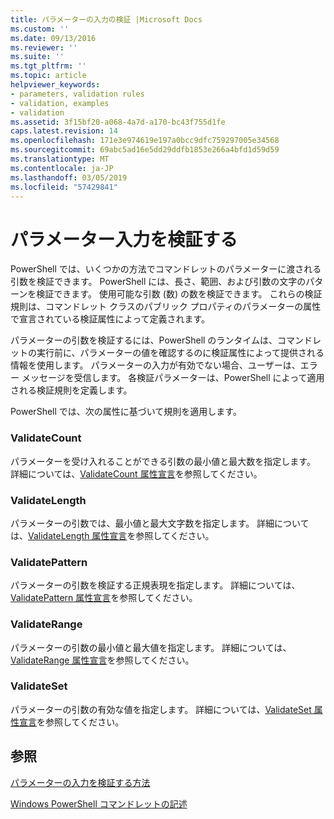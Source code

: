 ```yaml
---
title: パラメーターの入力の検証 |Microsoft Docs
ms.custom: ''
ms.date: 09/13/2016
ms.reviewer: ''
ms.suite: ''
ms.tgt_pltfrm: ''
ms.topic: article
helpviewer_keywords:
- parameters, validation rules
- validation, examples
- validation
ms.assetid: 3f15bf20-a068-4a7d-a170-bc43f755d1fe
caps.latest.revision: 14
ms.openlocfilehash: 171e3e974619e197a0bcc9dfc759297005e34568
ms.sourcegitcommit: 69abc5ad16e5dd29ddfb1853e266a4bfd1d59d59
ms.translationtype: MT
ms.contentlocale: ja-JP
ms.lasthandoff: 03/05/2019
ms.locfileid: "57429841"
---
```

# <a name="validating-parameter-input"></a>パラメーター入力を検証する

PowerShell では、いくつかの方法でコマンドレットのパラメーターに渡される引数を検証できます。
PowerShell には、長さ、範囲、および引数の文字のパターンを検証できます。
使用可能な引数 (数) の数を検証できます。
これらの検証規則は、コマンドレット クラスのパブリック プロパティのパラメーターの属性で宣言されている検証属性によって定義されます。

パラメーターの引数を検証するには、PowerShell のランタイムは、コマンドレットの実行前に、パラメーターの値を確認するのに検証属性によって提供される情報を使用します。
パラメーターの入力が有効でない場合、ユーザーは、エラー メッセージを受信します。
各検証パラメーターは、PowerShell によって適用される検証規則を定義します。

PowerShell では、次の属性に基づいて規則を適用します。

### <a name="validatecount"></a>ValidateCount

パラメーターを受け入れることができる引数の最小値と最大数を指定します。
詳細については、[ValidateCount 属性宣言](./validatecount-attribute-declaration.md)を参照してください。

### <a name="validatelength"></a>ValidateLength

パラメーターの引数では、最小値と最大文字数を指定します。
詳細については、[ValidateLength 属性宣言](./validatelength-attribute-declaration.md)を参照してください。

### <a name="validatepattern"></a>ValidatePattern

パラメーターの引数を検証する正規表現を指定します。
詳細については、[ValidatePattern 属性宣言](./validatepattern-attribute-declaration.md)を参照してください。

### <a name="validaterange"></a>ValidateRange

パラメーターの引数の最小値と最大値を指定します。
詳細については、[ValidateRange 属性宣言](./validaterange-attribute-declaration.md)を参照してください。

### <a name="validateset"></a>ValidateSet

パラメーターの引数の有効な値を指定します。
詳細については、[ValidateSet 属性宣言](./validateset-attribute-declaration.md)を参照してください。

## <a name="see-also"></a>参照

[パラメーターの入力を検証する方法](./how-to-validate-parameter-input.md)

[Windows PowerShell コマンドレットの記述](./writing-a-windows-powershell-cmdlet.md)
